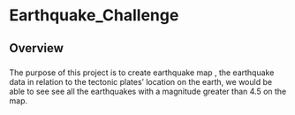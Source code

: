 # Earthquake_Challenge
## Overview
###
The purpose of this project is to create earthquake map , the earthquake data in relation to the tectonic plates’ location on the earth, we would be able to see see all the earthquakes with a magnitude greater than 4.5 on the map.
